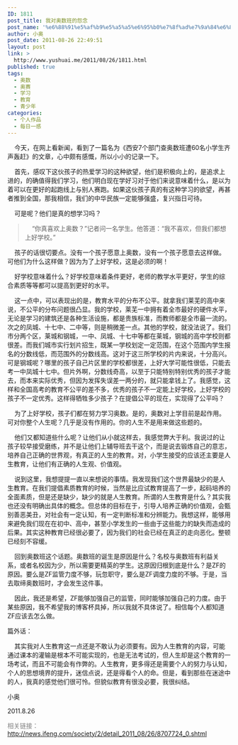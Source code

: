 ```yaml
---
ID: 1811
post_title: 我对奥数班的怨念
post_name: '%e6%88%91%e5%af%b9%e5%a5%a5%e6%95%b0%e7%8f%ad%e7%9a%84%e6%80%a8%e5%bf%b5'
author: 小奥
post_date: 2011-08-26 22:49:51
layout: post
link: >
  http://www.yushuai.me/2011/08/26/1811.html
published: true
tags:
  - 奥数
  - 奥赛
  - 学习
  - 教育
  - 青少年
categories:
  - 个人作品
  - 每日一感
---
```

    今天，在网上看新闻，看到了一篇名为《西安7个部门查奥数班遭60名小学生齐声轰赶》的文章，心中颇有感慨，所以小小的记录一下。

    首先，感叹下这伙孩子的热爱学习的这种欲望，他们是积极向上的，是追求上进的，的确值得我们学习，他们明白现在学好习对于他们来说意味着什么，是以为着可以在更好的起跑线上与别人赛跑。如果这伙孩子真的有这种学习的欲望，再甚者推到全国，那我相信，我们的中华民族一定能够强盛，复兴指日可待。

    可是呢？他们是真的想学习吗？<!--more-->
<blockquote>    “你真喜欢上奥数？”记者问一名学生。他答道：“我不喜欢，但我们都想上好学校。”</blockquote>
    孩子的话很切要点。没有一个孩子愿意上奥数，没有一个孩子愿意去这样做。可他们为什么这样做？因为为了上好学校，这是必须的啊！

    好学校意味着什么？好学校意味着条件更好，老师的教学水平更好，学生的综合素质等等都可以提高到更好的水平。

    这一点中，可以表现出的是，教育水平的分布不公平。就拿我们莱芜的高中来说，不公平的分布问题很凸显。我的学校，莱芜一中拥有着全市最好的硬件水平，无论是学习的建筑还是各种生活设施，都是贵族标准，而教师都是全市最一流的。次之的凤城、十七中、二中等，则是稍微差一点。其他的学校，就没法说了。我们市分两个区，莱城和钢城，一中、凤城、十七中等都在莱城，钢城的高中学校则都很差。而我们城市实行划片招生，既某一学校划定一定范围，在这个范围内学生报名的分数线低，而范围外的分数线高。这对于这三所学校的片内来说，十分高兴。可是钢城呢？哪里的孩子自己片区里的学校都很差，上好大学可能性很低，只能去考一中凤城十七中。但片外啊，分数线奇高，以至于只能特别特别优秀的孩子才能去，而本来实际优秀，但因为发挥失误差一两分的，就只能拿钱上了。我感觉，这样和全国高考的教育不公平的差不多，优秀的孩子不一定能上好学校，上好学校的孩子不一定优秀。这样得牺牲多少孩子？在提倡公平的现在，实现得了公平吗？

    为了上好学校，孩子们都在努力学习奥数。是的，奥数对上学目前是起作用。可对你整个人生呢？几乎是没有作用的。你的人生不是用来做这些题的。

    他们又都知道些什么呢？让他们从小就这样去，我感觉弊大于利。我说过的让孩子较早接受磨练，并不是让他们上辅导班去干这个，而是说去锻炼自己的意志，培养自己正确的世界观，有真正的人生的教育。对，小学生接受的应该还主要是人生教育，让他们有正确的人生观、价值观。

    说到这里，我想提提一直以来想说的事情。我发现我们这个世界最缺少的是人生教育。在我们提倡素质教育的时候，当然是比应试教育提高了一步，起码培养的全面素质，但是还是缺少，缺少的就是人生教育。所谓的人生教育是什么？其实我也还没有明确出具体的概念。但总体的目标在于，引导人培养正确的价值观，会甄别善恶美丑，对社会有一定认知，有一定判断标准和分辨能力。我想这样，能够用来避免我们现在在初中、高中，甚至小学发生的一些由于这些能力的缺失而造成的后果。其实这种教育已经很必要了，因为我们的社会已经在真正的走向恶化。整顿已经刻不容缓。

    回到奥数班这个话题。奥数班的诞生是原因是什么？名校与奥数班有利益关系，或者名校因为少，所以需要更精英的学生。这原因归根到底是什么？是ZF的原因。要么是ZF监管力度不够，玩忽职守，要么是ZF调度力度的不够。于是，当去取缔奥数班时，才会发生这件事。

    因此，我还是希望，ZF能够加强自己的监管，同时能够加强自己的力度。由于某些原因，我不希望我的博客杯具掉，所以我就不具体说了。相信每个人都知道ZF应该去怎么做。

篇外话：

    其实我对人生教育这一点还是不敢认为必须要有。因为人生教育的内容，可能通过课本的灌输是根本不可能实现的，也是无法考试的，但人生却是这个教育的一场考试，而且不可能会有作弊的。人生教育，更多得还是需要个人的努力与认知，个人的思想境界的提升，迷信点说，还是得看个人的命。但是，看到那些在迷途中的人，我真的感觉他们很可怜。但貌似教育有很没必要，我很纠结。

小奥

2011.8.26

<span style="color: #808080;">相关链接：<a href="http://news.ifeng.com/society/2/detail_2011_08/26/8707724_0.shtml"><span style="color: #808080;">http://news.ifeng.com/society/2/detail_2011_08/26/8707724_0.shtml</span></a></span>